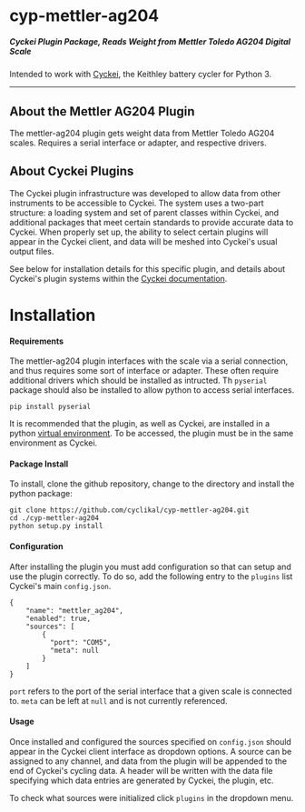 # cyp-mettler-ag204

##### Cyckei Plugin Package, Reads Weight from Mettler Toledo AG204 Digital Scale
Intended to work with [Cyckei](https://github.com/cyclikal/cyckei), the Keithley battery cycler for Python 3.

---

## About the Mettler AG204 Plugin
The mettler-ag204 plugin gets weight data from Mettler Toledo AG204 scales.
Requires a serial interface or adapter, and respective drivers.

## About Cyckei Plugins
The Cyckei plugin infrastructure was developed to allow data from other instruments to be accessible to Cyckei.
The system uses a two-part structure: a loading system and set of parent classes within Cyckei, and additional packages that meet certain standards to provide accurate data to Cyckei.
When properly set up, the ability to select certain plugins will appear in the Cyckei client, and data will be meshed into Cyckei's usual output files.

See below for installation details for this specific plugin, and details about Cyckei's plugin systems within the [Cyckei documentation](https://docs.cyclikal.com/projects/cyckei/en/stable/plugins.html).

# Installation

#### Requirements
The mettler-ag204 plugin interfaces with the scale via a serial connection, and thus requires some sort of interface or adapter. These often require additional drivers which should be installed as intructed. Th ``pyserial`` package should also be installed to allow python to access serial interfaces.

    pip install pyserial

It is recommended that the plugin, as well as Cyckei, are installed in a python [virtual environment](https://docs.python.org/3/tutorial/venv.html). To be accessed, the plugin must be in the same environment as Cyckei.

#### Package Install
To install, clone the github repository, change to the directory and install the python package:

    git clone https://github.com/cyclikal/cyp-mettler-ag204.git
    cd ./cyp-mettler-ag204
    python setup.py install

#### Configuration
After installing the plugin you must add configuration so that can setup and use the plugin correctly.
To do so, add the following entry to the ``plugins`` list Cyckei's main ``config.json``.

    {
        "name": "mettler_ag204",
        "enabled": true,
        "sources": [
            {
              "port": "COM5",
              "meta": null
            }
        ]
    }

``port`` refers to the port of the serial interface that a given scale is connected to. ``meta`` can be left at ``null`` and is not currently referenced.

#### Usage
Once installed and configured the sources specified on ``config.json`` should appear in the Cyckei client interface as dropdown options. A source can be assigned to any channel, and data from the plugin will be appended to the end of Cyckei's cycling data.
A header will be written with the data file specifying which data entries are generated by Cyckei, the plugin, etc.

To check what sources were initialized click ``plugins`` in the dropdown menu.
